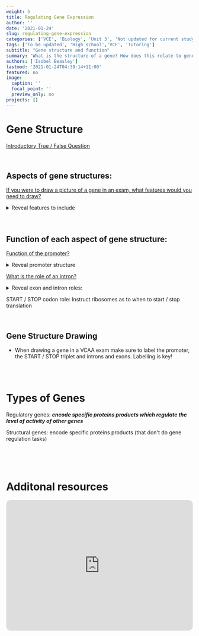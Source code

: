 ```yaml
---
weight: 5
title: Regulating Gene Expression
author: ''
date: '2021-01-24'
slug: regulating-gene-expression
categories: ['VCE', 'Biology', 'Unit 3', 'Not updated for current study design']
tags: ['To be updated', 'High school','VCE', 'Tutoring']
subtitle: "Gene structure and function"
summary: 'What is the structure of a gene? How does this relate to gene activity?'
authors: ['Isobel Beasley']
lastmod: '2021-01-24T04:39:14+11:00'
featured: no
image:
  caption: ''
  focal_point: ''
  preview_only: no
projects: []
---
```



# Gene Structure

[Introductory True / False Question](https://embed.polleverywhere.com/multiple_choice_polls/zPyXv2khbM4Z7q2LedaTU?controls=none&short_poll=true)

<br> 

## Aspects of gene structures:

[If you were to draw a picture of a gene in an exam, what features would you need to draw?](https://embed.polleverywhere.com/free_text_polls/ZQLfZd9GuU8mrByIKt5Oj?controls=none&short_poll=true)


<details> 
<summary> Reveal features to include </summary> 

- <b> Promoter </b> (This is drawn 'upstream' of a gene ('upstream' means it is on the 5' end of a gene, i.e. closer to the START codon than to the STOP codon). It is standard to draw the promoter to the left of the gene, but as long as the promoter is closer to the START codon, then you've drawn it correctly.
- <b> START &  STOP codons </b> 
- <b> Exons &  Introns </b> Note: this aspect is not always necessary, as some genes don't have introns, but if you know a gene has introns you should draw them! If you haven't been told whether this gene has introns you might be able to get away with not drawing introns and exons ...
    
</details> 

<br>
<br> 

## Function of each aspect of gene structure: 

[Function of the promoter?](https://embed.polleverywhere.com/multiple_choice_polls/iwFITovmwYUuLSTQBEeKZ?controls=none&short_poll=true)

<details> <summary> Reveal promoter structure </summary> 
Site where RNA polymerase binds to start transcription
</details> 

[What is the role of an intron?](https://embed.polleverywhere.com/multiple_choice_polls/e4A53I86m0Nq7prunFyC4?controls=none&short_poll=true)

<details> <summary> Reveal exon and intron roles:  </summary> 
Introns are regions of the gene which are spliced out of the premRNA molecule (and so do not code for amino acids, so they are sometimes also called non-coding regions). Exons code for amino acids, so they get to 'exit' the nucleus. 
</details> 

START / STOP codon role:  Instruct ribosomes as to when to start / stop translation

<br> 

## Gene Structure Drawing 
    
- When drawing a gene in a VCAA exam make sure to label the promoter, the START / STOP triplet and introns and exons. Labelling is key! 


<br> 
<br> 

# Types of Genes

Regulatory genes: ***encode specific proteins products which regulate the level of activity of other genes*** 

Structural genes: encode specific proteins products (that don't do gene regulation tasks) 


<br>
<br>
<br>

# Additonal resources

<iframe style="border-radius:12px" src="https://open.spotify.com/embed/episode/7xGZ4LcVwHX9aGKlrZ7FFy?utm_source=generator" width="100%" height="352" frameBorder="0" allowfullscreen="" allow="autoplay; clipboard-write; encrypted-media; fullscreen; picture-in-picture" loading="lazy"></iframe>
